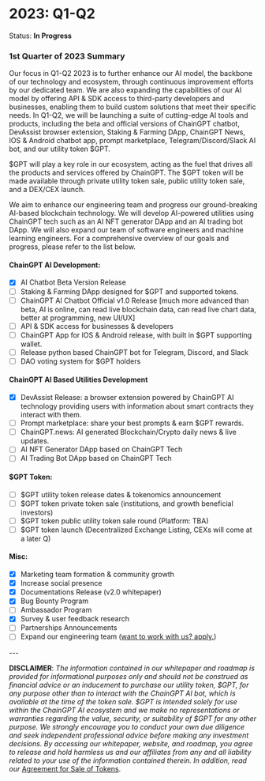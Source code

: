 # 2023: Q1-Q2

Status: **In Progress**

### 1st Quarter of 2023 Summary

Our focus in Q1-Q2 2023 is to further enhance our AI model, the backbone of our technology and ecosystem, through continuous improvement efforts by our dedicated team. We are also expanding the capabilities of our AI model by offering API & SDK access to third-party developers and businesses, enabling them to build custom solutions that meet their specific needs. In Q1-Q2, we will be launching a suite of cutting-edge AI tools and products, including the beta and official versions of ChainGPT chatbot, DevAssist browser extension, Staking & Farming DApp, ChainGPT News, IOS & Android chatbot app, prompt marketplace, Telegram/Discord/Slack AI bot, and our utility token $GPT.&#x20;

$GPT will play a key role in our ecosystem, acting as the fuel that drives all the products and services offered by ChainGPT. The $GPT token will be made available through private utility token sale, public utility token sale, and a DEX/CEX launch.&#x20;

We aim to enhance our engineering team and progress our ground-breaking AI-based blockchain technology. We will develop AI-powered utilities using ChainGPT tech such as an AI NFT generator DApp and an AI trading bot DApp. We will also expand our team of software engineers and machine learning engineers. For a comprehensive overview of our goals and progress, please refer to the list below.

#### ChainGPT AI Development:

* [x] AI Chatbot Beta Version Release
* [ ] Staking & Farming DApp designed for $GPT and supported tokens.
* [ ] ChainGPT AI Chatbot Official v1.0 Release \[much more advanced than beta, AI is online, can read live blockchain data, can read live chart data, better at programming, new UI/UX]
* [ ] API & SDK access for businesses & developers
* [ ] ChainGPT App for IOS & Android release, with built in $GPT supporting wallet.
* [ ] Release python based ChainGPT bot for Telegram, Discord, and Slack
* [ ] DAO voting system for $GPT holders

#### ChainGPT AI Based Utilities Development

* [x] DevAssist Release:  a browser extension powered by ChainGPT AI technology providing users with information about smart contracts they interact with them.
* [ ] Prompt marketplace: share your best prompts & earn $GPT rewards.
* [ ] ChainGPT.news: AI generated Blockchain/Crypto daily news & live updates.
* [ ] AI NFT Generator DApp based on ChainGPT Tech
* [ ] AI Trading Bot DApp based on ChainGPT Tech

#### $GPT Token:

* [ ] $GPT utility token release dates & tokenomics announcement
* [ ] $GPT token private token sale (institutions, and growth beneficial investors)
* [ ] $GPT token public utility token sale round (Platform: TBA)
* [ ] $GPT token launch (Decentralized Exchange Listing, CEXs will come at a later Q)

#### Misc:

* [x] Marketing team formation & community growth
* [x] Increase social presence
* [x] Documentations Release (v2.0 whitepaper)
* [x] Bug Bounty Program
* [ ] Ambassador Program
* [x] Survey & user feedback research
* [ ] Partnerships Announcements
* [ ] Expand our engineering team ([want to work with us? apply.](../v.-work-with-us/))

\---

**DISCLAIMER**: _The information contained in our whitepaper and roadmap is provided for informational purposes only and should not be construed as financial advice or an inducement to purchase our utility token, $GPT, for any purpose other than to interact with the ChainGPT AI bot, which is available at the time of the token sale. $GPT is intended solely for use within the ChainGPT AI ecosystem and we make no representations or warranties regarding the value, security, or suitability of $GPT for any other purpose. We strongly encourage you to conduct your own due diligence and seek independent professional advice before making any investment decisions. By accessing our whitepaper, website, and roadmap, you agree to release and hold harmless us and our affiliates from any and all liability related to your use of the information contained therein.  In addition, read our_ [Agreement for Sale of Tokens](https://www.chaingpt.org/licences).
